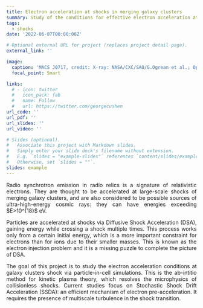```yaml
---
title: Electron acceleration at shocks in merging galaxy clusters
summary: Study of the conditions for effective electron acceleration at low-Mach-number shocks
tags:
  - shocks
date: '2022-06-07T00:00:00Z'

# Optional external URL for project (replaces project detail page).
external_link: ''

image:
  caption: 'MACS J0717, credit: X-ray: NASA/CXC/SAO/G.Ogrean et al.; Optical: NASA/STScI; Radio: NRAO/AUI/NSF'
  focal_point: Smart

links:
  # - icon: twitter
  #   icon_pack: fab
  #   name: Follow
  #   url: https://twitter.com/georgecushen
url_code: ''
url_pdf: ''
url_slides: ''
url_video: ''

# Slides (optional).
#   Associate this project with Markdown slides.
#   Simply enter your slide deck's filename without extension.
#   E.g. `slides = "example-slides"` references `content/slides/example-slides.md`.
#   Otherwise, set `slides = ""`.
slides: example
---
```


<div style='text-align: justify;'>
Radio synchrotron emission in radio relics is a signature of relativistic electrons. They are thought to be accelerated at large-scale shocks of merging galaxy clusters, and are also considered to be possible sources of ultra-high-energy cosmic rays: they can have energies exceeding $E>10^{18}$ eV.

Particles are accelerated at shocks via Diffusive Shock Acceleration (DSA), gaining energy while crossing a shock multiple times. This process works only from a certain initial energy, which is a more important constraint for electrons than for ions due to their smaller masses. This is known as the electron injection problem and it is a missing puzzle to complete the picture of DSA.

The goal of this project is to study the electron acceleration conditions at galaxy clusters shock via particle-in-cell simulations. This is the ab-intitio method for kinetic plasma theory, which resolves the microphysics of collisionless shocks. Current studies focus on Stochastic Shock Drift Acceleration (SSDA): an efficient mechanism of electron pre-acceleration. It requires the presence of multiscale turbulence in the shock transition.
</div>